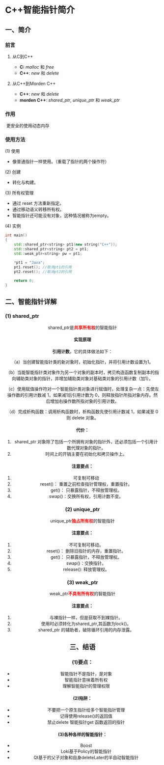 # C++智能指针简介

## 一、简介

###  前言

1. 从C到C++
   * **C:**   *malloc* 和 *free*
   * **C++**: *new* 和 *delete*

2. 从C++到Morden C++
   * **C++**: *new* 和 *delete*
   * **morden C++**: *shared_ptr*,  *unique_ptr* 和 *weak_ptr*

### 作用

​		 更安全的使用动态内存

### 使用方法

(1) 使用

- 像普通指针一样使用。（重载了指针的两个操作符）

(2) 创建

- 转化与构建。

(3) 所有权管理

- 通过 reset 方法重新指定。
- 通过移动语义转移所有权。
- 智能指针还可能没有对象，这种情况被称为empty。

(4) 实例

```C++
int main()
{
    std::shared_ptr<string> pt1(new string("C++"));
    std::shared_ptr<string> pt2 = pt1;
    std::weak_ptr<string> pw = pt1;

    *pt1 = "Java";
    pt1.reset(); //取消pt1的引用
    pt2.reset(); //取消pt2的引用
    
    return 0;
}
```

 

##  二、智能指针详解

### (1) shared_ptr

<center>shared_ptr是<b style="color:red">共享所有权</b>的智能指针



#### 实现原理

**引用计数**，它的具体做法如下：

（a）当创建智能指针类的新对象时，初始化指针，并将引用计数设置为1。

（b）当能智能指针类对象作为另一个对象的副本时，拷贝构造函数复制副本的指向辅助类对象的指针，并增加辅助类对象对基础类对象的引用计数（加1）。

（c）使用赋值操作符对一个智能指针类对象进行赋值时，处理复杂一点：先使左操作数的引用计数减 1，如果减1后引用计数为 0，则释放指针所指对象内存。然后增加右操作数所指对象的引用计数。

（d）完成析构函数：调用析构函数时，析构函数先使引用计数减 1，如果减至 0 则 delete 对象。

#### 代价：

1. shared_ptr 对象除了包括一个所拥有对象的指针外，还必须包括一个引用计数代理对象的指针。
2. 时间上的开销主要在初始化和拷贝操作上。

#### 注意要点：

1. 可复制可移动
2. reset()： 重置之前检查指针管理权，重置指针。
3. get()： 只暴露指针，不释放管理权。
4. swap()：交换所有权，引用计数不变。

### (2) unique_ptr

<center>unique_ptr<b style="color:red">独占所有权</b>的智能指针

#### 注意要点：

1. 不可复制可移动。
2. reset()： 删除旧指针的内存，重置指针。
3. get()： 只暴露指针，不释放管理权。
4. swap()：交换指针。
5. release(): 释放管理权。

### (3) weak_ptr

<center>weak_ptr<b style="color:red">不具有所有权</b>的智能指针

#### 注意要点：

1. 与裸指针一样，但是获取不到裸指针。
2. 使用时必须转化为shared_ptr,其函数为lock()。
3.  shared_ptr 的辅助者，破除循环引用的内存泄露。


## 三、结语

### (1)要点：

- 智能指针不是指针，是对象
- 智能指针意味着所有权
- 理解智能指针的管理权限

#### (2)陷阱：

- 不要把一个原生指针给多个智能指针管理
- 记得使用release()的返回值
- 禁止delete 智能指针get 函数返回的指针

#### (3)各种各样的智能指针：

- Boost
- Loki基于Policy的智能指针
- Qt基于的父子对象和自身deleteLater的半自动智能指针
